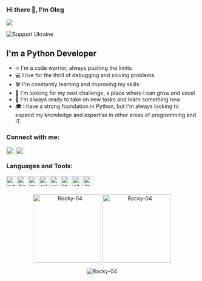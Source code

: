 ### Hi there 👋, I'm Oleg

![](https://komarev.com/ghpvc/?username=Rocky-04)
<p align="left"><img src="https://img.shields.io/badge/Support-Ukraine-FFD500?style=flat&labelColor=005BBB" alt="Support Ukraine" align = "center" /></p>

## I'm a Python Developer

- 🔥 I'm a code warrior, always pushing the limits
- 💻 I live for the thrill of debugging and solving problems
- 🛠️ I'm constantly learning and improving my skills
- 💼 I'm looking for my next challenge, a place where I can grow and excel
- 💪 I'm always ready to take on new tasks and learn something new
- 🎓 I have a strong foundation in Python, but I'm always looking to expand my knowledge and expertise in other areas of programming and IT.

### Connect with me:

[<img align="left" alt="Rocky-04 | LinkedIn" width="22px" src="https://cdn.jsdelivr.net/npm/simple-icons@v3/icons/linkedin.svg" />][linkedin]
[<img align="left" alt="Rocky-04 | telegram" width="22px" src="https://cdn.jsdelivr.net/npm/simple-icons@v3/icons/telegram.svg" />][telegram]

<br />

### Languages and Tools:
<img align="left" alt="python" width="26px" src="https://cdn.jsdelivr.net/npm/simple-icons@v3/icons/python.svg" />
<img align="left" alt="django" width="26px" src="https://cdn.jsdelivr.net/npm/simple-icons@v3/icons/django.svg" />
<img align="left" alt="mysql" width="26px" src="https://cdn.jsdelivr.net/npm/simple-icons@v3/icons/mysql.svg" />
<img align="left" alt="sqlite" width="26px" src="https://cdn.jsdelivr.net/npm/simple-icons@v3/icons/sqlite.svg" />
<img align="left" alt="pandas" width="26px" src="https://cdn.jsdelivr.net/npm/simple-icons@v3/icons/pandas.svg" />
<img align="left" alt="html5" width="26px" src="https://cdn.jsdelivr.net/npm/simple-icons@v3/icons/html5.svg" />
<img align="left" alt="git" width="26px" src="https://cdn.jsdelivr.net/npm/simple-icons@v3/icons/git.svg" />
<img align="left" alt="docker" width="26px" src="https://cdn.jsdelivr.net/npm/simple-icons@v3/icons/docker.svg" />

<br />
<br />


<p align="center"><img height="180em" src="https://github-readme-stats.vercel.app/api?username=chepe4pi&hide_border=true&count_private=true&show_icons=true&theme=radical" alt="Rocky-04" align = "center"/>
  <img height="180em" src="https://github-readme-stats.vercel.app/api/top-langs?username=Rocky-04&show_icons=true&locale=en&layout=compact&hide_border=true&theme=radical" alt="Rocky-04" align = "center"/></p>
  
  <p align="center"><img src="https://github-readme-streak-stats.herokuapp.com/?user='Rocky-04'&theme=black-ice&hide_border=true&stroke=0000&background=0D1117&ring=e05397&fire=e05397&currStreakLabel=e05397" alt="Rocky-04" /></p>

[linkedin]: https://www.linkedin.com/in/oleg-tsynkovskiy/
[telegram]: https://t.me/Rocky_0013




